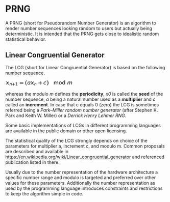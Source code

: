 # PRNG
A PRNG (short for Pseudorandom Number Generator) is an algorithm to render number sequences looking random to users but actually being deterministic. It is intended that the PRNG gets close to idealistic random statistical behavior.

## Linear Congruential Generator
The LCG (short for Linear Congruential Generator) is based on the following number sequence.

![x_{n+1} = ( a x_{n} + c )  \mod m](res/prng_lcg_formula.png)
<!-- math xmlns="http://www.w3.org/1998/Math/MathML">
<mrow><msub>
  <mi>x</mi>
  <mn>n+1</mn>
</msub>
<mo> = </mo>
<mo>(</mo><mi>a</mi>
<msub>
  <mi>x</mi>
  <mn>n</mn>
</msub>
<mo> + </mo>
<mi>c</mi>
<mo>)</mo>
<mo>mod</mo>
<mi>m</mi>
</mrow>
</math -->
<!-- x_{n+1} = ( a x_{n} + c )  \mod m -->

whereas the modulo _m_ defines the **periodicity**, _x0_ is called the **seed** of the number sequence, _a_ being a natural number used as a **multiplier** and _c_ called an **increment**. In case that c equals 0 (zero) the LCG is sometimes referred being a _Park–Miller random number generator_ (after Stephen K. Park and Keith W. Miller) or a _Derrick Henry Lehmer RNG_.

Some basic implementations of LCGs in different programming languages are available in the public domain or other open licensing.

The statistical quality of the LCG strongly depends on choice of the parameters for multiplier a, increment c, and modulo m. Common proposals are described and available in https://en.wikipedia.org/wiki/Linear_congruential_generator and referenced publication listed in there.

Usually due to the number representation of the hardware architecture a specific number range and modulo is targeted and preferred over other values for these parameters. Additionally the number representation as used by the programming language introduces constraints and restrictions to keep the algorithm simple in code.
